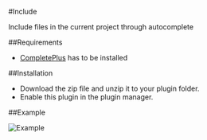 #Include

Include files in the current project through autocomplete

##Requirements

- [CompletePlus](https://github.com/Andr3as/Codiad-CompletePlus/ "CompletePlus") has to be installed

##Installation

- Download the zip file and unzip it to your plugin folder.
- Enable this plugin in the plugin manager.

##Example

![Example](http://andrano.de/Plugins/img/include.jpg "Example")